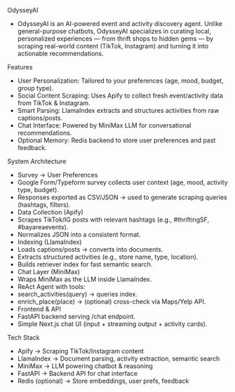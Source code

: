 OdysseyAI

- OdysseyAI is an AI-powered event and activity discovery agent. Unlike general-purpose chatbots, OdysseyAI specializes in curating local, personalized experiences — from thrift shops to hidden gems — by scraping real-world content (TikTok, Instagram) and turning it into actionable recommendations.

Features

- User Personalization: Tailored to your preferences (age, mood, budget, group type).
- Social Content Scraping: Uses Apify to collect fresh event/activity data from TikTok & Instagram.
- Smart Parsing: LlamaIndex extracts and structures activities from raw captions/posts.
- Chat Interface: Powered by MiniMax LLM for conversational recommendations.
- Optional Memory: Redis backend to store user preferences and past feedback.

System Architecture

- Survey → User Preferences
- Google Form/Typeform survey collects user context (age, mood, activity type, budget).
- Responses exported as CSV/JSON → used to generate scraping queries (hashtags, filters).
- Data Collection (Apify)
- Scrapes TikTok/IG posts with relevant hashtags (e.g., #thriftingSF, #bayareaevents).
- Normalizes JSON into a consistent format.
- Indexing (LlamaIndex)
- Loads captions/posts → converts into documents.
- Extracts structured activities (e.g., store name, type, location).
- Builds retriever index for fast semantic search.
- Chat Layer (MiniMax)
- Wraps MiniMax as the LLM inside LlamaIndex.
- ReAct Agent with tools:
- search_activities(query) → queries index.
- enrich_place(place) → (optional) cross-check via Maps/Yelp API.
- Frontend & API
- FastAPI backend serving /chat endpoint.
- Simple Next.js chat UI (input + streaming output + activity cards).

Tech Stack

- Apify → Scraping TikTok/Instagram content
- LlamaIndex → Document parsing, activity extraction, semantic search
- MiniMax → LLM powering chatbot & reasoning
- FastAPI → Backend API for chat interface
- Redis (optional) → Store embeddings, user prefs, feedback
